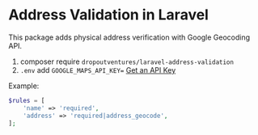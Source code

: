 # Address Validation in Laravel

This package adds physical address verification with Google Geocoding API.

1) composer require `dropoutventures/laravel-address-validation`
2) `.env` add `GOOGLE_MAPS_API_KEY=` [Get an API Key](https://developers.google.com/maps/documentation/geocoding/get-api-key)

Example:        
```php
$rules = [
    'name' => 'required',
    'address' => 'required|address_geocode',
];
```
